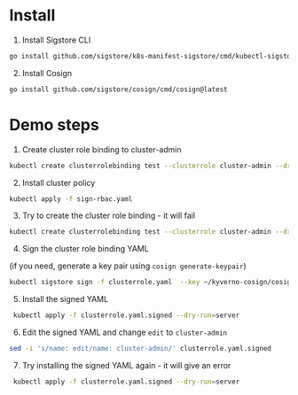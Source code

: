 # Install 

1. Install Sigstore CLI

```sh
go install github.com/sigstore/k8s-manifest-sigstore/cmd/kubectl-sigstore@latest
```

2. Install Cosign

```sh
go install github.com/sigstore/cosign/cmd/cosign@latest
```

# Demo steps

1. Create cluster role binding to cluster-admin

```sh
kubectl create clusterrolebinding test --clusterrole cluster-admin --dry-run=server
```

2. Install cluster policy

```sh
kubectl apply -f sign-rbac.yaml
```

3. Try to create the cluster role binding - it will fail

```sh
kubectl create clusterrolebinding test --clusterrole cluster-admin --dry-run=server
```

4. Sign the cluster role binding YAML

(if you need, generate a key pair using `cosign generate-keypair`)

```sh
kubectl sigstore sign -f clusterrole.yaml  --key ~/kyverno-cosign/cosign.key
```

5. Install the signed YAML

```sh
 kubectl apply -f clusterrole.yaml.signed --dry-run=server
```

6. Edit the signed YAML and change `edit` to `cluster-admin`

```sh
sed -i 's/name: edit/name: cluster-admin/' clusterrole.yaml.signed
```

7. Try installing the signed YAML again - it will give an error

```sh
 kubectl apply -f clusterrole.yaml.signed --dry-run=server
```
